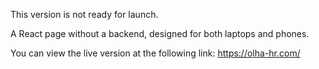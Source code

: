 This version is not ready for launch.

A React page without a backend, designed for both laptops and phones.

You can view the live version at the following link:
https://olha-hr.com/
